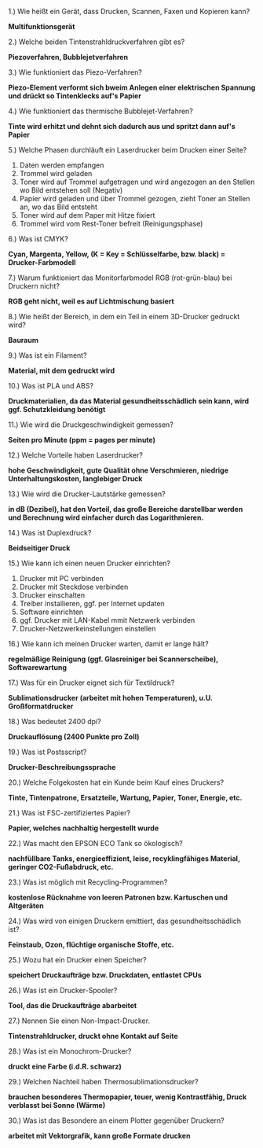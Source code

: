 1.) Wie heißt ein Gerät, dass Drucken, Scannen, Faxen und Kopieren kann?

**Multifunktionsgerät**  

2.) Welche beiden Tintenstrahldruckverfahren gibt es?

**Piezoverfahren, Bubblejetverfahren**  

3.) Wie funktioniert das Piezo-Verfahren? 

**Piezo-Element verformt sich bweim Anlegen einer elektrischen Spannung und drückt so Tintenklecks auf's Papier**  

4.) Wie funktioniert das thermische Bubblejet-Verfahren?  

**Tinte wird erhitzt und dehnt sich dadurch aus und spritzt dann auf's Papier**  

5.) Welche Phasen durchläuft ein Laserdrucker beim Drucken einer Seite?

1. Daten werden empfangen
2. Trommel wird geladen
3. Toner wird auf Trommel aufgetragen und wird angezogen an den Stellen wo Bild entstehen soll (Negativ)
4. Papier wird geladen und über Trommel gezogen, zieht Toner an Stellen an, wo das Bild entsteht
5. Toner wird auf dem Paper mit Hitze fixiert
6. Trommel wird vom Rest-Toner befreit (Reinigungsphase)

6.) Was ist CMYK? 

**Cyan, Margenta, Yellow, (K = Key = Schlüsselfarbe, bzw. black) = Drucker-Farbmodell**

7.) Warum funktioniert das Monitorfarbmodel RGB (rot-grün-blau) bei Druckern nicht?

**RGB geht nicht, weil es auf Lichtmischung basiert**  

8.) Wie heißt der Bereich, in dem ein Teil in einem 3D-Drucker gedruckt wird?  

**Bauraum**  

9.) Was ist ein Filament? 

**Material, mit dem gedruckt wird**  

10.) Was ist PLA und ABS? 

**Druckmaterialien, da das Material gesundheitsschädlich sein kann, wird ggf. Schutzkleidung benötigt**  

11.) Wie wird die Druckgeschwindigkeit gemessen? 

**Seiten pro Minute (ppm = pages per minute)**  

12.) Welche Vorteile haben Laserdrucker?

**hohe Geschwindigkeit, gute Qualität ohne Verschmieren, niedrige Unterhaltungskosten, langlebiger Druck**  

13.) Wie wird die Drucker-Lautstärke gemessen? 

**in dB (Dezibel), hat den Vorteil, das große Bereiche darstellbar werden und Berechnung wird einfacher durch das Logarithmieren.**  

14.) Was ist Duplexdruck? 

**Beidseitiger Druck**  

15.) Wie kann ich einen neuen Drucker einrichten?

1. Drucker mit PC verbinden
2. Drucker mit Steckdose verbinden
3. Drucker einschalten
4. Treiber installieren, ggf. per Internet updaten
5. Software einrichten
6. ggf. Drucker mit LAN-Kabel mmit Netzwerk verbinden
7. Drucker-Netzwerkeinstellungen einstellen

16.) Wie kann ich meinen Drucker warten, damit er lange hält?

**regelmäßige Reinigung (ggf. Glasreiniger bei Scannerscheibe), Softwarewartung**  

17.) Was für ein Drucker eignet sich für Textildruck?

**Sublimationsdrucker (arbeitet mit hohen Temperaturen), u.U. Großformatdrucker**  

18.) Was bedeutet 2400 dpi? 

**Druckauflösung (2400 Punkte pro Zoll)**  

19.) Was ist Postsscript? 

**Drucker-Beschreibungssprache**  

20.) Welche Folgekosten hat ein Kunde beim Kauf eines Druckers?

**Tinte, Tintenpatrone, Ersatzteile, Wartung, Papier, Toner, Energie, etc.**  

21.) Was ist FSC-zertifiziertes Papier? 

**Papier, welches nachhaltig hergestellt wurde**  

22.) Was macht den EPSON ECO Tank so ökologisch? 

**nachfüllbare Tanks, energieeffizient, leise, recyklingfähiges Material, geringer CO2-Fußabdruck, etc.**  

23.) Was ist möglich mit Recycling-Programmen? 

**kostenlose Rücknahme von leeren Patronen bzw. Kartuschen und Altgeräten**  

24.) Was wird von einigen Druckern emittiert, das gesundheitsschädlich ist? 

**Feinstaub, Ozon, flüchtige organische Stoffe, etc.**  

25.) Wozu hat ein Drucker einen Speicher?

**speichert Druckaufträge bzw. Druckdaten, entlastet CPUs**  

26.) Was ist ein Drucker-Spooler?

**Tool, das die Druckaufträge abarbeitet**  

27.) Nennen Sie einen Non-Impact-Drucker.

**Tintenstrahldrucker, druckt ohne Kontakt auf Seite**  

28.) Was ist ein Monochrom-Drucker?

**druckt eine Farbe (i.d.R. schwarz)**  

29.) Welchen Nachteil haben Thermosublimationsdrucker?

**brauchen besonderes Thermopapier, teuer, wenig Kontrastfähig, Druck verblasst bei Sonne (Wärme)**  

30.) Was ist das Besondere an einem Plotter gegenüber Druckern?

**arbeitet mit Vektorgrafik, kann große Formate drucken**